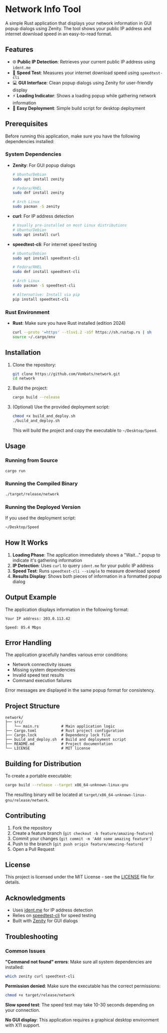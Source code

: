 # Network Info Tool

A simple Rust application that displays your network information in GUI popup dialogs using Zenity. The tool shows your public IP address and internet download speed in an easy-to-read format.

## Features

- 🌐 **Public IP Detection**: Retrieves your current public IP address using `ident.me`
- 🚀 **Speed Test**: Measures your internet download speed using `speedtest-cli`
- 💻 **GUI Interface**: Clean popup dialogs using Zenity for user-friendly display
- ⚡ **Loading Indicator**: Shows a loading popup while gathering network information
- 🔧 **Easy Deployment**: Simple build script for desktop deployment

## Prerequisites

Before running this application, make sure you have the following dependencies installed:

### System Dependencies

- **Zenity**: For GUI popup dialogs

  ```bash
  # Ubuntu/Debian
  sudo apt install zenity
  
  # Fedora/RHEL
  sudo dnf install zenity
  
  # Arch Linux
  sudo pacman -S zenity
  ```

- **curl**: For IP address detection

  ```bash
  # Usually pre-installed on most Linux distributions
  # Ubuntu/Debian
  sudo apt install curl
  ```

- **speedtest-cli**: For internet speed testing

  ```bash
  # Ubuntu/Debian
  sudo apt install speedtest-cli
  
  # Fedora/RHEL
  sudo dnf install speedtest-cli
  
  # Arch Linux
  sudo pacman -S speedtest-cli
  
  # Alternative: Install via pip
  pip install speedtest-cli
  ```

### Rust Environment

- **Rust**: Make sure you have Rust installed (edition 2024)

  ```bash
  curl --proto '=https' --tlsv1.2 -sSf https://sh.rustup.rs | sh
  source ~/.cargo/env
  ```

## Installation

1. Clone the repository:

   ```bash
   git clone https://github.com/Vombats/network.git
   cd network
   ```

2. Build the project:

   ```bash
   cargo build --release
   ```

3. (Optional) Use the provided deployment script:

   ```bash
   chmod +x build_and_deploy.sh
   ./build_and_deploy.sh
   ```

   This will build the project and copy the executable to `~/Desktop/Speed`.

## Usage

### Running from Source

```bash
cargo run
```

### Running the Compiled Binary

```bash
./target/release/network
```

### Running the Deployed Version

If you used the deployment script:

```bash
~/Desktop/Speed
```

## How It Works

1. **Loading Phase**: The application immediately shows a "Wait..." popup to indicate it's gathering information
2. **IP Detection**: Uses `curl` to query `ident.me` for your public IP address
3. **Speed Test**: Runs `speedtest-cli --simple` to measure download speed
4. **Results Display**: Shows both pieces of information in a formatted popup dialog

## Output Example

The application displays information in the following format:

```text
Your IP address: 203.0.113.42

Speed: 85.4 Mbps
```

## Error Handling

The application gracefully handles various error conditions:

- Network connectivity issues
- Missing system dependencies
- Invalid speed test results
- Command execution failures

Error messages are displayed in the same popup format for consistency.

## Project Structure

```text
network/
├── src/
│   └── main.rs          # Main application logic
├── Cargo.toml           # Rust project configuration
├── Cargo.lock           # Dependency lock file
├── build_and_deploy.sh  # Build and deployment script
├── README.md            # Project documentation
└── LICENSE              # MIT license
```

## Building for Distribution

To create a portable executable:

```bash
cargo build --release --target x86_64-unknown-linux-gnu
```

The resulting binary will be located at `target/x86_64-unknown-linux-gnu/release/network`.

## Contributing

1. Fork the repository
2. Create a feature branch (`git checkout -b feature/amazing-feature`)
3. Commit your changes (`git commit -m 'Add some amazing feature'`)
4. Push to the branch (`git push origin feature/amazing-feature`)
5. Open a Pull Request

## License

This project is licensed under the MIT License - see the [LICENSE](LICENSE) file for details.

## Acknowledgments

- Uses [ident.me](https://ident.me) for IP address detection
- Relies on [speedtest-cli](https://github.com/sivel/speedtest-cli) for speed testing
- Built with [Zenity](https://help.gnome.org/users/zenity/) for GUI dialogs

## Troubleshooting

### Common Issues

**"Command not found" errors**: Make sure all system dependencies are installed:

```bash
which zenity curl speedtest-cli
```

**Permission denied**: Make sure the executable has the correct permissions:

```bash
chmod +x target/release/network
```

**Slow speed test**: The speed test may take 10-30 seconds depending on your connection.

**No GUI display**: This application requires a graphical desktop environment with X11 support.
